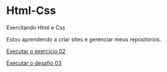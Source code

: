 # Html-Css
Exercitando Html e Css

Estou aprendendo a criar sites e gerenciar meus repositórios.

<a href="https://martalessa.github.io/Html-Css/exercises/cap1/ex002/index.html" target='_blank'> Executar o exercício 02 </a>

<a href="https://martalessa.github.io/Html-Css/desafios/desafio03/index.html" target='_blank'> Executar o desafio 03 </a>